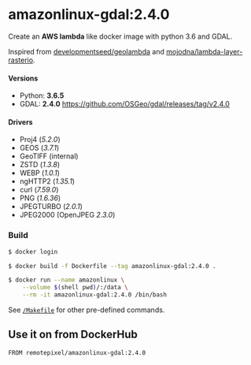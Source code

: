 # amazonlinux-gdal:2.4.0

Create an **AWS lambda** like docker image with python 3.6 and GDAL.

Inspired from [developmentseed/geolambda](https://github.com/developmentseed/geolambda) and [mojodna/lambda-layer-rasterio](https://github.com/mojodna/lambda-layer-rasterio).

#### Versions
- Python: **3.6.5**
- GDAL: **2.4.0** https://github.com/OSGeo/gdal/releases/tag/v2.4.0

#### Drivers
- Proj4 (*5.2.0*)
- GEOS (*3.7.1*)
- GeoTIFF (internal)
- ZSTD (*1.3.8*)
- WEBP (*1.0.1*)
- ngHTTP2 (*1.35.1*)
- curl (*7.59.0*)
- PNG (*1.6.36*)
- JPEGTURBO (*2.0.1*)
- JPEG2000 (OpenJPEG *2.3.0*)

### Build
```bash
$ docker login

$ docker build -f Dockerfile --tag amazonlinux-gdal:2.4.0 .

$ docker run --name amazonlinux \
	--volume $(shell pwd)/:/data \
	--rm -it amazonlinux-gdal:2.4.0 /bin/bash
```

See [`/Makefile`](/Makefile) for other pre-defined commands.

## Use it on from DockerHub
```
FROM remotepixel/amazonlinux-gdal:2.4.0
```
